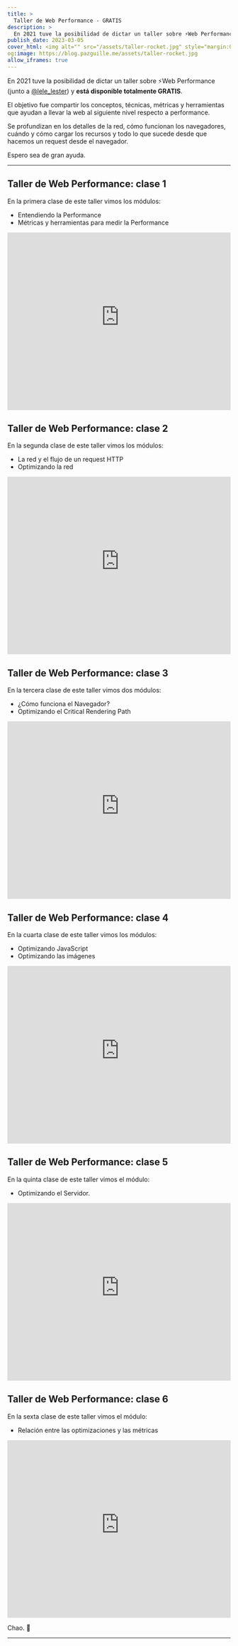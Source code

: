 ```yaml
---
title: >
  Taller de Web Performance - GRATIS
description: >
  En 2021 tuve la posibilidad de dictar un taller sobre ⚡️Web Performance y ¡está disponible totalmente GRATIS!
publish_date: 2023-03-05
cover_html: <img alt="" src="/assets/taller-rocket.jpg" style="margin:0 auto;" width="592" height="208">
og:image: https://blog.pazguille.me/assets/taller-rocket.jpg
allow_iframes: true
---
```


En 2021 tuve la posibilidad de dictar un taller sobre ⚡️Web Performance (junto a [@lele_lester](https://twitter.com/lele_lester)) y **está disponible totalmente GRATIS**.

El objetivo fue compartir los conceptos, técnicas, métricas y herramientas que ayudan a llevar la web al siguiente nivel respecto a performance.

Se profundizan en los detalles de la red, cómo funcionan los navegadores, cuándo y cómo cargar los recursos y todo lo que sucede desde que hacemos un request desde el navegador.

Espero sea de gran ayuda.

---

## Taller de Web Performance: clase 1

En la primera clase de este taller vimos los módulos:
- Entendiendo la Performance
- Métricas y herramientas para medir la Performance

<iframe loading="lazy" width="100%" height="400" src="https://www.youtube-nocookie.com/embed/iLSpQgUw-ig" title="YouTube video player" frameborder="0" allow="accelerometer; autoplay; clipboard-write; encrypted-media; gyroscope; picture-in-picture; web-share" allowfullscreen></iframe>

## Taller de Web Performance: clase 2
En la segunda clase de este taller vimos los módulos:
- La red y el flujo de un request HTTP
- Optimizando la red

<iframe loading="lazy" width="100%" height="400" src="https://www.youtube-nocookie.com/embed/mEJ7Qb3lwKo" title="YouTube video player" frameborder="0" allow="accelerometer; autoplay; clipboard-write; encrypted-media; gyroscope; picture-in-picture; web-share" allowfullscreen></iframe>

## Taller de Web Performance: clase 3
En la tercera clase de este taller vimos dos módulos:
- ¿Cómo funciona el Navegador?
- Optimizando el Critical Rendering Path

<iframe loading="lazy" width="100%" height="400" src="https://www.youtube-nocookie.com/embed/ni5Bym4Epi8" title="YouTube video player" frameborder="0" allow="accelerometer; autoplay; clipboard-write; encrypted-media; gyroscope; picture-in-picture; web-share" allowfullscreen></iframe>

## Taller de Web Performance: clase 4
En la cuarta clase de este taller vimos los módulos:
- Optimizando JavaScript
- Optimizando las imágenes

<iframe loading="lazy" width="100%" height="400" src="https://www.youtube-nocookie.com/embed/MnQGqd-uR7M" title="YouTube video player" frameborder="0" allow="accelerometer; autoplay; clipboard-write; encrypted-media; gyroscope; picture-in-picture; web-share" allowfullscreen></iframe>

## Taller de Web Performance: clase 5
En la quinta clase de este taller vimos el módulo:
- Optimizando el Servidor.

<iframe loading="lazy" width="100%" height="400" src="https://www.youtube-nocookie.com/embed/2ZQCYeS4JOs" title="YouTube video player" frameborder="0" allow="accelerometer; autoplay; clipboard-write; encrypted-media; gyroscope; picture-in-picture; web-share" allowfullscreen></iframe>

## Taller de Web Performance: clase 6
En la sexta clase de este taller vimos el módulo:
- Relación entre las optimizaciones y las métricas

<iframe loading="lazy" width="100%" height="400" src="https://www.youtube-nocookie.com/embed/0tbf0Aa2kjM" title="YouTube video player" frameborder="0" allow="accelerometer; autoplay; clipboard-write; encrypted-media; gyroscope; picture-in-picture; web-share" allowfullscreen></iframe>



Chao. 🚀

---

